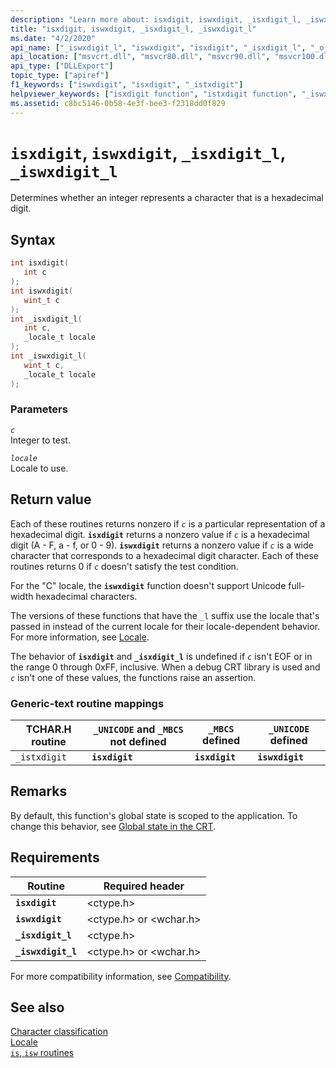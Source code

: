 ```yaml
---
description: "Learn more about: isxdigit, iswxdigit, _isxdigit_l, _iswxdigit_l"
title: "isxdigit, iswxdigit, _isxdigit_l, _iswxdigit_l"
ms.date: "4/2/2020"
api_name: ["_iswxdigit_l", "iswxdigit", "isxdigit", "_isxdigit_l", "_o_iswxdigit", "_o_isxdigit"]
api_location: ["msvcrt.dll", "msvcr80.dll", "msvcr90.dll", "msvcr100.dll", "msvcr100_clr0400.dll", "msvcr110.dll", "msvcr110_clr0400.dll", "msvcr120.dll", "msvcr120_clr0400.dll", "ucrtbase.dll", "api-ms-win-crt-string-l1-1-0.dll", "ntoskrnl.exe", "api-ms-win-crt-private-l1-1-0.dll"]
api_type: ["DLLExport"]
topic_type: ["apiref"]
f1_keywords: ["iswxdigit", "isxdigit", "_istxdigit"]
helpviewer_keywords: ["isxdigit function", "istxdigit function", "_iswxdigit_l function", "_istxdigit function", "_isxdigit_l function", "iswxdigit_l function", "isxdigit_l function", "hexadecimal characters", "iswxdigit function"]
ms.assetid: c8bc5146-0b58-4e3f-bee3-f2318dd0f829
---
```

# `isxdigit`, `iswxdigit`, `_isxdigit_l`, `_iswxdigit_l`

Determines whether an integer represents a character that is a hexadecimal digit.

## Syntax

```C
int isxdigit(
   int c
);
int iswxdigit(
   wint_t c
);
int _isxdigit_l(
   int c,
   _locale_t locale
);
int _iswxdigit_l(
   wint_t c,
   _locale_t locale
);
```

### Parameters

*`c`*\
Integer to test.

*`locale`*\
Locale to use.

## Return value

Each of these routines returns nonzero if *`c`* is a particular representation of a hexadecimal digit. **`isxdigit`** returns a nonzero value if *`c`* is a hexadecimal digit (A - F, a - f, or 0 - 9). **`iswxdigit`** returns a nonzero value if *`c`* is a wide character that corresponds to a hexadecimal digit character. Each of these routines returns 0 if *`c`* doesn't satisfy the test condition.

For the "C" locale, the **`iswxdigit`** function doesn't support Unicode full-width hexadecimal characters.

The versions of these functions that have the `_l` suffix use the locale that's passed in instead of the current locale for their locale-dependent behavior. For more information, see [Locale](../locale.md).

The behavior of **`isxdigit`** and **`_isxdigit_l`** is undefined if *`c`* isn't EOF or in the range 0 through 0xFF, inclusive. When a debug CRT library is used and *`c`* isn't one of these values, the functions raise an assertion.

### Generic-text routine mappings

| TCHAR.H routine | `_UNICODE` and `_MBCS` not defined | `_MBCS` defined | `_UNICODE` defined |
|---|---|---|---|
| `_istxdigit` | **`isxdigit`** | **`isxdigit`** | **`iswxdigit`** |

## Remarks

By default, this function's global state is scoped to the application. To change this behavior, see [Global state in the CRT](../global-state.md).

## Requirements

| Routine | Required header |
|---|---|
| **`isxdigit`** | \<ctype.h> |
| **`iswxdigit`** | \<ctype.h> or \<wchar.h> |
| **`_isxdigit_l`** | \<ctype.h> |
| **`_iswxdigit_l`** | \<ctype.h> or \<wchar.h> |

For more compatibility information, see [Compatibility](../compatibility.md).

## See also

[Character classification](../character-classification.md)\
[Locale](../locale.md)\
[`is`, `isw` routines](../is-isw-routines.md)
